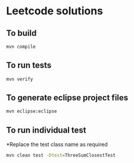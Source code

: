 # Leetcode solutions

## To build

```bash
mvn compile
````

## To run tests

```bash
mvn verify
```

## To generate eclipse project files

```bash
mvn eclipse:eclipse
```

## To run individual test

*Replace the test class name as required

```bash
mvn clean test -Dtest=ThreeSumClosestTest
```
